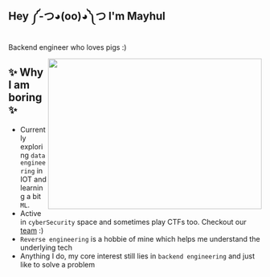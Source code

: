 <h2>Hey ༼-つ◕(oo)◕༽つ I'm Mayhul</h2>

Backend engineer who loves pigs :)

<img align="right" height="300" width="425" alt="" src="https://user-images.githubusercontent.com/95216160/198546446-7fd44a46-bd79-47f3-9ba1-c4bc8bd718bd.gif" />

## ✨ Why I am boring ✨

- Currently exploring `data engineering` in IOT and learning a bit `ML`. 
- Active in `cyberSecurity` space and sometimes play CTFs too. Checkout our [team](https://ctftime.org/team/165779) :)
- `Reverse engineering` is a hobbie of mine which helps me understand the underlying tech
- Anything I do, my core interest still lies in `backend engineering` and just like to solve a problem
